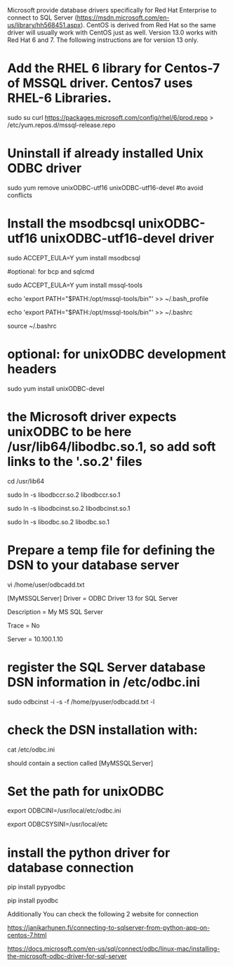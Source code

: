Microsoft provide database drivers specifically for Red Hat Enterprise to connect to SQL Server (https://msdn.microsoft.com/en-us/library/hh568451.aspx). CentOS is derived from Red Hat so the same driver will usually work with CentOS just as well. Version 13.0 works with Red Hat 6 and 7. The following instructions are for version 13 only.

# Add the RHEL 6 library for Centos-7 of MSSQL driver. Centos7 uses RHEL-6 Libraries.
sudo su 
curl https://packages.microsoft.com/config/rhel/6/prod.repo > /etc/yum.repos.d/mssql-release.repo

# Uninstall if already installed Unix ODBC driver
sudo yum remove unixODBC-utf16 unixODBC-utf16-devel #to avoid conflicts

# Install the  msodbcsql unixODBC-utf16 unixODBC-utf16-devel driver
sudo ACCEPT_EULA=Y yum install msodbcsql

#optional: for bcp and sqlcmd

sudo ACCEPT_EULA=Y yum install mssql-tools

echo 'export PATH="$PATH:/opt/mssql-tools/bin"' >> ~/.bash_profile

echo 'export PATH="$PATH:/opt/mssql-tools/bin"' >> ~/.bashrc

source ~/.bashrc

# optional: for unixODBC development headers
sudo yum install unixODBC-devel

# the Microsoft driver expects unixODBC to be here /usr/lib64/libodbc.so.1, so add soft links to the '.so.2' files
cd /usr/lib64

sudo ln -s libodbccr.so.2   libodbccr.so.1

sudo ln -s libodbcinst.so.2 libodbcinst.so.1

sudo ln -s libodbc.so.2     libodbc.so.1

# Prepare a temp file for defining the DSN to your database server
vi /home/user/odbcadd.txt

[MyMSSQLServer]
Driver      = ODBC Driver 13 for SQL Server

Description = My MS SQL Server

Trace       = No

Server      = 10.100.1.10

# register the SQL Server database DSN information in /etc/odbc.ini
sudo odbcinst -i -s -f /home/pyuser/odbcadd.txt -l

# check the DSN installation with:
cat /etc/odbc.ini

should contain a section called [MyMSSQLServer]

# Set the path for unixODBC
export ODBCINI=/usr/local/etc/odbc.ini

export ODBCSYSINI=/usr/local/etc

# install the python driver for database connection
pip install pypyodbc

pip install pyodbc

Additionally You can check the following 2 website for connection

https://janikarhunen.fi/connecting-to-sqlserver-from-python-app-on-centos-7.html

https://docs.microsoft.com/en-us/sql/connect/odbc/linux-mac/installing-the-microsoft-odbc-driver-for-sql-server 
